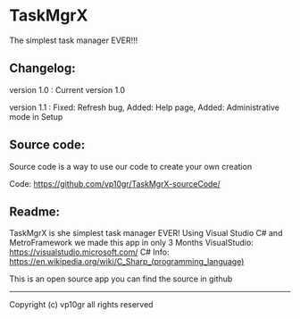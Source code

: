 # TaskMgrX
The simplest task manager EVER!!!

Changelog:
--------------------------------
version 1.0 :
Current version 1.0

version 1.1 :
Fixed: Refresh bug,
Added: Help page,
Added: Administrative mode in Setup

Source code:
--------------------------------
Source code is a way to use our code to create your own
creation

Code: https://github.com/vp10gr/TaskMgrX-sourceCode/


Readme:
--------------------------------

TaskMgrX is she simplest task manager EVER!
Using Visual Studio C# and MetroFramework we made this app in only 3 Months
VisualStudio: https://visualstudio.microsoft.com/
C# Info: https://en.wikipedia.org/wiki/C_Sharp_(programming_language)

This is an open source app you can find the source in github

--------------------------------

Copyright (c) vp10gr all rights reserved
